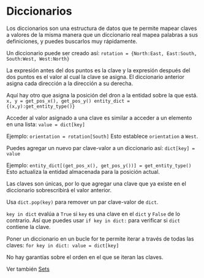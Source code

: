 # Diccionarios
Los diccionarios son una estructura de datos que te permite mapear claves a valores de la misma manera que un diccionario real mapea palabras a sus definiciones, y puedes buscarlos muy rápidamente.

Un diccionario puede ser creado así:
`rotation = {North:East, East:South, South:West, West:North}`

La expresión antes del dos puntos es la clave y la expresión después del dos puntos es el valor al cual la clave se asigna.
El diccionario anterior asigna cada dirección a la dirección a su derecha.

Aquí hay otro que asigna la posición del dron a la entidad sobre la que está.
`x, y = get_pos_x(), get_pos_y()
entity_dict = {(x,y):get_entity_type()}`

Acceder al valor asignado a una clave es similar a acceder a un elemento en una lista:
`value = dict[key]`

Ejemplo:
`orientation = rotation[South]`
Esto establece `orientation` a `West`.

Puedes agregar un nuevo par clave-valor a un diccionario así:
`dict[key] = value`

Ejemplo:
`entity_dict[(get_pos_x(), get_pos_y())] = get_entity_type()`
Esto actualiza la entidad almacenada para la posición actual.

Las claves son únicas, por lo que agregar una clave que ya existe en el diccionario sobrescribirá el valor anterior.

Usa `dict.pop(key)` para remover un par clave-valor de `dict`.

`key in dict` evalúa a `True` si `key` es una clave en el `dict` y `False` de lo contrario.
Así que puedes usar `if key in dict:` para verificar si `dict` contiene la clave.

Poner un diccionario en un bucle for te permite iterar a través de todas las claves:
`for key in dict:
	value = dict[key]`

No hay garantías sobre el orden en el que se iteran las claves.

Ver también [Sets](docs/scripting/sets.md)